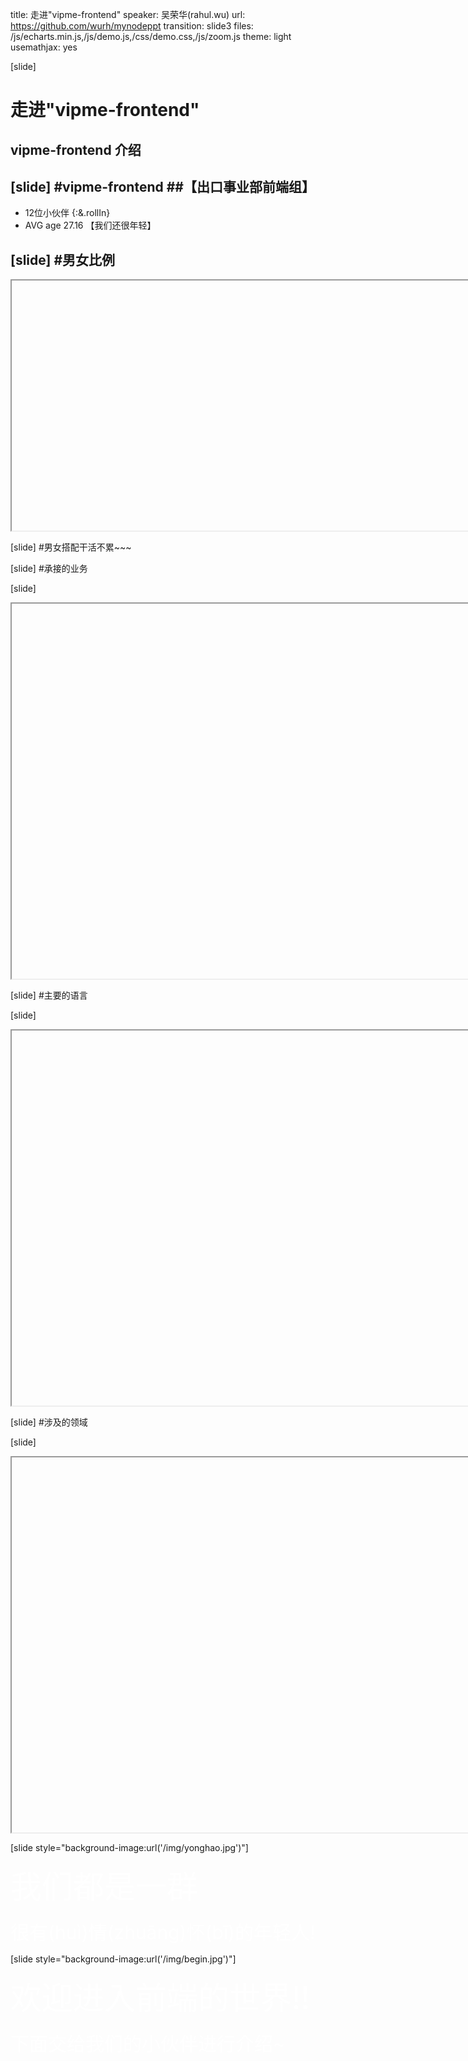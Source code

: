 title: 走进"vipme-frontend"
speaker: 吴荣华(rahul.wu)
url: https://github.com/wurh/mynodeppt
transition: slide3
files: /js/echarts.min.js,/js/demo.js,/css/demo.css,/js/zoom.js
theme: light
usemathjax: yes

[slide]
# 走进"vipme-frontend"
## vipme-frontend 介绍

[slide]
#vipme-frontend
##【出口事业部前端组】
----
* 12位小伙伴 {:&.rollIn}
* AVG age 27.16  【我们还很年轻】

[slide]
#男女比例
----
<iframe data-src="/html/nannv.html" src="about:blank;" style="width:800px;height:400px"></iframe>

[slide]
#男女搭配干活不累~~~

[slide]
#承接的业务

[slide]
<iframe data-src="/html/business.html" src="about:blank;" style="width:1000px;height:600px"></iframe>

[slide]
#主要的语言

[slide]
<iframe data-src="/html/code.html" src="about:blank;" style="width:1000px;height:600px"></iframe>

[slide]
#涉及的领域

[slide]
<iframe data-src="/html/lingyu.html" src="about:blank;" style="width:1000px;height:600px"></iframe>

[slide style="background-image:url('/img/yonghao.jpg')"]
<div style="color:white;font-size:50px">我们都是一群</div>
<br />
<div style="color:white;font-size:30px">很有(huì)情(zhuāng)怀(bī)的年轻人!</div>

[slide style="background-image:url('/img/begin.jpg')"]
<div style="color:white;font-size:50px">欢迎进入前端的世界!!</div>
<br />
<div style="color:white;font-size:30px">下面交给我们的小伙伴进行介绍~</div>









